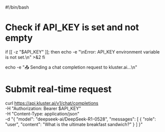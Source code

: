 #!/bin/bash

# Check if API_KEY is set and not empty
if [[ -z "$API_KEY" ]]; then
    echo -e "\nError: API_KEY environment variable is not set.\n" >&2
fi

echo -e "📤 Sending a chat completion request to kluster.ai...\n"

# Submit real-time request
curl https://api.kluster.ai/v1/chat/completions \
    -H "Authorization: Bearer $API_KEY" \
    -H "Content-Type: application/json" \
    -d "{
            \"model\": \"deepseek-ai/DeepSeek-R1-0528\", 
            \"messages\": [
                { 
                    \"role\": \"user\", 
                    \"content\": \"What is the ultimate breakfast sandwich?\"
                }
            ]
        }"
